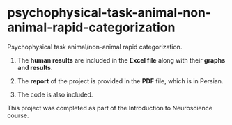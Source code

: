 # psychophysical-task-animal-non-animal-rapid-categorization
Psychophysical task animal/non-animal rapid categorization.

1. The **human results** are included in the **Excel file** along with their **graphs and results**.
  
2. The **report** of the project is provided in the **PDF** file, which is in Persian.
   
3. The code is also included.

This project was completed as part of the Introduction to Neuroscience course.

